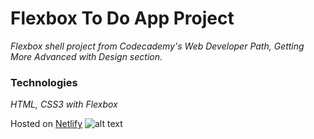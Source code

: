 # Flexbox To Do App Project

*Flexbox shell project from Codecademy's Web Developer Path, Getting More Advanced with Design section.*

### Technologies

*HTML, CSS3 with Flexbox*


Hosted on [Netlify](https://priceless-tereshkova-a19962.netlify.com/) 
![alt text](https://cdn.zapier.com/storage/developer/92b6c228e4e92368ef6ffd2f257e6162.128x128.png "Netlify Logo")
